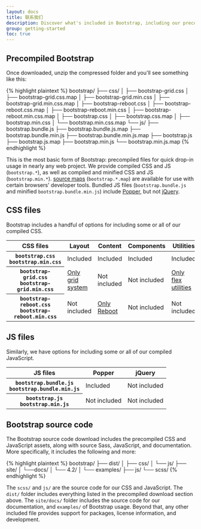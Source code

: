 ```yaml
---
layout: docs
title: 联系我们
description: Discover what's included in Bootstrap, including our precompiled and source code flavors. Remember, Bootstrap's JavaScript plugins require jQuery.
group: getting-started
toc: true
---
```


## Precompiled Bootstrap

Once downloaded, unzip the compressed folder and you'll see something like this:

<!-- NOTE: This info is intentionally duplicated in the README. Copy any changes made here over to the README too, but be sure to keep in mind to add the `dist` folder. -->

{% highlight plaintext %}
bootstrap/
├── css/
│   ├── bootstrap-grid.css
│   ├── bootstrap-grid.css.map
│   ├── bootstrap-grid.min.css
│   ├── bootstrap-grid.min.css.map
│   ├── bootstrap-reboot.css
│   ├── bootstrap-reboot.css.map
│   ├── bootstrap-reboot.min.css
│   ├── bootstrap-reboot.min.css.map
│   ├── bootstrap.css
│   ├── bootstrap.css.map
│   ├── bootstrap.min.css
│   └── bootstrap.min.css.map
└── js/
    ├── bootstrap.bundle.js
    ├── bootstrap.bundle.js.map
    ├── bootstrap.bundle.min.js
    ├── bootstrap.bundle.min.js.map
    ├── bootstrap.js
    ├── bootstrap.js.map
    ├── bootstrap.min.js
    └── bootstrap.min.js.map
{% endhighlight %}

This is the most basic form of Bootstrap: precompiled files for quick drop-in usage in nearly any web project. We provide compiled CSS and JS (`bootstrap.*`), as well as compiled and minified CSS and JS (`bootstrap.min.*`). [source maps](https://developers.google.com/web/tools/chrome-devtools/javascript/source-maps) (`bootstrap.*.map`) are available for use with certain browsers' developer tools. Bundled JS files (`bootstrap.bundle.js` and minified `bootstrap.bundle.min.js`) include [Popper](https://popper.js.org/), but not [jQuery](https://jquery.com/).

## CSS files

Bootstrap includes a handful of options for including some or all of our compiled CSS.

<table class="table table-bordered">
  <thead>
    <tr>
      <th scope="col">CSS files</th>
      <th scope="col">Layout</th>
      <th scope="col">Content</th>
      <th scope="col">Components</th>
      <th scope="col">Utilities</th>
    </tr>
  </thead>
  <tbody>
    <tr>
      <th scope="row">
        <div><code class="font-weight-normal text-nowrap">bootstrap.css</code></div>
        <div><code class="font-weight-normal text-nowrap">bootstrap.min.css</code></div>
      </th>
      <td class="text-success">Included</td>
      <td class="text-success">Included</td>
      <td class="text-success">Included</td>
      <td class="text-success">Included</td>
    </tr>
    <tr>
      <th scope="row">
        <div><code class="font-weight-normal text-nowrap">bootstrap-grid.css</code></div>
        <div><code class="font-weight-normal text-nowrap">bootstrap-grid.min.css</code></div>
      </th>
      <td><a class="text-warning" href="{{ site.baseurl }}/docs/{{ site.docs_version }}/layout/grid/">Only grid system</a></td>
      <td class="bg-light text-muted">Not included</td>
      <td class="bg-light text-muted">Not included</td>
      <td><a class="text-warning" href="{{ site.baseurl }}/docs/{{ site.docs_version }}/utilities/flex/">Only flex utilities</a></td>
    </tr>
    <tr>
      <th scope="row">
        <div><code class="font-weight-normal text-nowrap">bootstrap-reboot.css</code></div>
        <div><code class="font-weight-normal text-nowrap">bootstrap-reboot.min.css</code></div>
      </th>
      <td class="bg-light text-muted">Not included</td>
      <td><a class="text-warning" href="{{ site.baseurl }}/docs/{{ site.docs_version }}/content/reboot/">Only Reboot</a></td>
      <td class="bg-light text-muted">Not included</td>
      <td class="bg-light text-muted">Not included</td>
    </tr>
  </tbody>
</table>

## JS files

Similarly, we have options for including some or all of our compiled JavaScript.

<table class="table table-bordered">
  <thead>
    <tr>
      <th scope="col">JS files</th>
      <th scope="col">Popper</th>
      <th scope="col">jQuery</th>
    </tr>
  </thead>
  <tbody>
    <tr>
      <th scope="row">
        <div><code class="font-weight-normal text-nowrap">bootstrap.bundle.js</code></div>
        <div><code class="font-weight-normal text-nowrap">bootstrap.bundle.min.js</code></div>
      </th>
      <td class="text-success">Included</td>
      <td class="bg-light text-muted">Not included</td>
    </tr>
    <tr>
      <th scope="row">
        <div><code class="font-weight-normal text-nowrap">bootstrap.js</code></div>
        <div><code class="font-weight-normal text-nowrap">bootstrap.min.js</code></div>
      </th>
      <td class="bg-light text-muted">Not included</td>
      <td class="bg-light text-muted">Not included</td>
    </tr>
  </tbody>
</table>

## Bootstrap source code

The Bootstrap source code download includes the precompiled CSS and JavaScript assets, along with source Sass, JavaScript, and documentation. More specifically, it includes the following and more:

{% highlight plaintext %}
bootstrap/
├── dist/
│   ├── css/
│   └── js/
├── site/
│   └──docs/
│      └── 4.2/
│          └── examples/
├── js/
└── scss/
{% endhighlight %}

The `scss/` and `js/` are the source code for our CSS and JavaScript. The `dist/` folder includes everything listed in the precompiled download section above. The `site/docs/` folder includes the source code for our documentation, and `examples/` of Bootstrap usage. Beyond that, any other included file provides support for packages, license information, and development.
